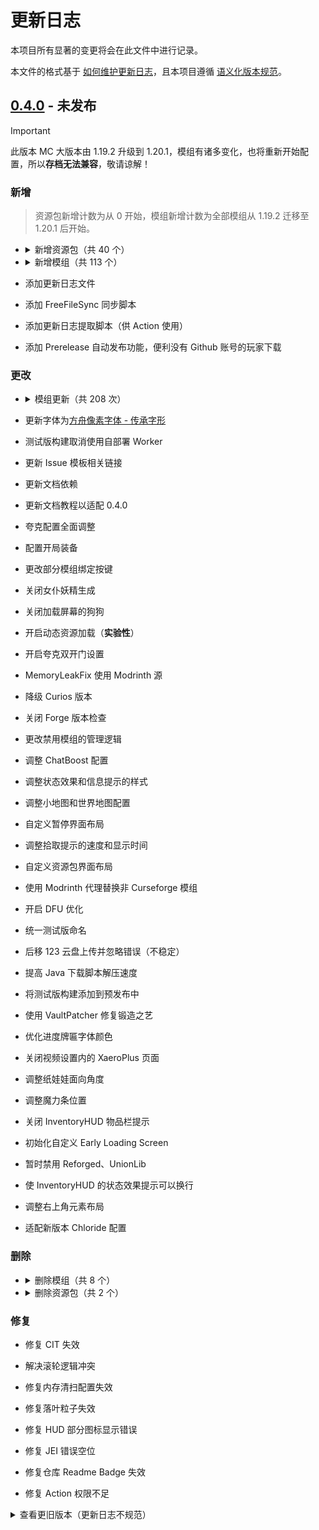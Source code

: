 # 更新日志

本项目所有显著的变更将会在此文件中进行记录。

本文件的格式基于 [如何维护更新日志](https://keepachangelog.com/zh-CN/1.1.0/)，且本项目遵循 [语义化版本规范](https://semver.org/lang/zh-CN/)。

## [0.4.0] - 未发布

> [!IMPORTANT]
>
> 此版本 MC 大版本由 1.19.2 升级到 1.20.1，模组有诸多变化，也将重新开始配置，所以**存档无法兼容**，敬请谅解！

### 新增

> 资源包新增计数为从 0 开始，模组新增计数为全部模组从 1.19.2 迁移至 1.20.1 后开始。 

- <details>

  <summary> 新增资源包（共 40 个） </summary>

  Bibliophilia、Mandala's GUI - Dark mode、AetherRegenerated、ALsPiglinsRevamped、ALsSkeletonsRevamped、ALsZombiesRevamped、AlternativeRainSounds、AnalogueWatchClock、AssortedAllays、AuthenticShadows、BeesReimagined、BettaClickSound、BetterCats、BetterChickens、BetterCows、BetterDogs、BetterMapItems、BetterPigs、BetterRabbits、BetterSheep、CubicSun&Moon、EclecticTrove、EnhancedMeetYourFight、FancyBeds、FarcrsBetterDirt、FormidableFoxes、OreVariants、OsShulkers、Rays3dLadders、Rays3dRails、RefinedStorageJappafied、SimpleBossBars、SparklesStardustLabsResourcepack、SpryzeensBetterGlint、TorchesReimagined、UpdatedAquaculture、UpdatedEngineering、VanillafiedAdvancementPlaque、VanillaTweaksEdit、Yuushya16xEdit、AeR - Blue Icestone、AeR - Consistent Bushes、AeR - Super Veridium、AeR - Vanilla Shaped
  
  </details>

- <details>

  <summary> 新增模组（共 113 个） </summary>
  
  Aquamirae Delight、Ars Nouveau's Flavors & Delight、Baked Delight、Barbeque's Delight、Brazilian Delight、Create: Aquatic Ambitions、Create Mechanical Spawner、Create : Misc & Things、Create: Sweets & Treats、Create：Abyss Catalysis、Create: Addon Compatibility、Delightful Burgers、Deltabox Lib、Display Delight、Effecticularity、Fruits Delight、Frycook's Delight、Jellyfishing Delight、Jellyfishing、Luncheon Meat 'S Delight、Maturi Delight、Muffin's Thai's Delight、Pizza Delight、Silent's Delight、Slavic Delight、Spanish Delight、Tofu Delight、TofuCraftReload、Trail&Tales Delight、Ube's Delight、Veggies Delight、Vintage Delight、ChoiceTheorem's Overhauled Village、Lithostitched、Terralith、alex's caves addon、Alex's Caves: Trimmed!、Alex's Caves、Ars Botania、Ars Repairing、Botanic Pledge、Botarium、Cave Delight、Chat Boost、Crash pipe、Create: Fuel & Water Information、Create: New Age、Create: Oppenheimered、Create Optical、Daily Dad、Draggable Lists、Galosphere: Spellbooks、Illage and Spell-age: Iron's Spells Addon、Immersive Machinery、Loading Backgrounds、Lodestone、Malum、Mana Unification、Create: New Age / Alex's Caves Integration、OWorld2Create、Potions Master、Satisfying Buttons、Structurify、Supernatural、Tiny Alex's Caves Tweaks、HT's TreeChop、Turtle Charging Station、World Play Time、World Preview、Aether: Lost Content Addon、AsyncParticles、Better Snowball Fight 3、Better Than Llamas、Bouncier Beds、Bountiful、BrassAmber BattleTowers、Cat Jammies、Connectible Chains、Crafting Tweaks、Create: Mobile Packages、Dimensional Dungeons、Dustrial Decor、Ender Mail、The Endergetic Expansion、Explorer's Compass Edited、Feywild、Heracles、Iglee's Library、Immersive Cooking、Immersive UI、Kambrik、Mermod、Overweight Farming、PaperDoll、Peculiars、Reactive Music、Relics、RSInfinityBooster、Sakura、Scholar、Simple Custom Early Loading、Slab Machines、Snuffles、Sophisticated Backpacks Container Blacklist、The Lost Cities、Tide、Tide's Delight、Reforged、Tumbleweed、UnionLib、Vending Machine、Warrior Rage、Yoyos
  
  </details>

- 添加更新日志文件

- 添加 FreeFileSync 同步脚本

- 添加更新日志提取脚本（供 Action 使用）

- 添加 Prerelease 自动发布功能，便利没有 Github 账号的玩家下载

### 更改

- <details>

  <summary> 模组更新（共 208 次） </summary>
  
  - AllTheLeaks、Better Villages、Biomes O' Plenty、ChatImage、Create: Pattern Schematics、Create、Create Crafts & Additions、Cultural Delights、Data Anchor、Dawn Of Time、Doggy Talents Next、Exposure、Exquisito、GeckoLib、Green Delights、Hexerei、ImmediatelyFast、Create: Interiors、Modular Golems、Moonlight Lib、Sophisticated Backpacks、Stardew Fishing、Touhou Little Maid、WATERFrAMES、WATERMeDIA、Workshop for handsome adventurer、XaeroPlus、Xaero's Minimap
  - AllTheLeaks、Ars Nouveau's Flavors & Delight、Artifacts、Ascended Quark、Balm、Bubble boots、Corpse x Curios API Compat、Crabber's Delight、Create: Central Kitchen、Create : Creating Space、Create Encased、Create: Framed、Create Mechanical Spawner、Create、CustomSkinLoader、Data Anchor、Enhanced Celestials、Entity Culling、FastSuite、Friends&Foes、Create: Garnished、GeckoLib、Goety、Hopo Better Mineshaft、Hopo Better Ruined Portals、Hopo Better Underwater Ruins、I18nUpdateMod、Integrated Dungeons and Structures、Immersive Aircraft、L2 Library、L_Ender 's Cataclysm、Loot Integrations、Not Enough Animations、Pineapple Delight、Quark、Moonlight Lib、Smarter Farmers、Save My Shaky Network、Some Assembly Required、Sophisticated Core、Sound Physics Remastered、Stardew Fishing、Supplementaries、Towers of the Wild Modded、TrashSlot、Urkaz Moon Tools、WATERMeDIA、What Are They Up To、Villager Workers、YetAnotherConfigLib、Zeta
  - AllTheLeaks、Ars Elemental、Artifacts、Balm、Biomes O' Plenty、Blueprint、Botania、Chat Heads、Chloride、ChoiceTheorem's Overhauled Village、Collective、Cookielicious、Crash Assistant、Create: Central Kitchen、Create: Connected、Create Deco、Create: Deepfried、Create Encased、Create: Framed、Create: Trading Floor、CreativeCore、Cultural Delights、Dimensional Dungeons、Doggy Talents Next、Drippy Loading Screen、Ender's Delight、Exquisito、Extra Disks、ExtraSounds Next、FancyMenu、Flerovium、FLIB、Create: Garnished、Goety、Guns Without Roses、Hearths、Integrated API、Iron's Spells 'n Spellbooks、The New Shutters、L_Ender 's Cataclysm、Luncheon Meat 'S Delight、Meet Your Fight、ModernFix、Modular Golems、mutil、Oreganized、Polymorph、Puzzles Lib、Moonlight Lib、Simple Custom Early Loading、Save My Shaky Network、Sophisticated Backpacks、Sophisticated Core、Sophisticated Storage、Sound Physics Remastered、Stardew Fishing、Structure Essentials、Supplementaries、Tetra、ThreatenGL、TofuCraftReload、Trail&Tales Delight、Upgrade Aquatic、WATERFrAMES、WorldComment、Xtra Arrows、Yuushya Townscape、Zeta
  - Alex's Caves Delight、AllTheLeaks、Almost Unified、Ars Botania、AsyncParticles、Brazilian Delight、Chat Heads、Chloride、ChoiceTheorem's Overhauled Village、Collective、Create: Copycats+、Crash Assistant、Create: Aquatic Ambitions、Create: Enchantable Machinery、Create: Metallurgy、Create: Mobile Packages、Create: Mortar - Mango Edition、Create: New Age、Curios API、Data Anchor、Deltabox Lib、dixta's Armory、Doggy Talents Next、Ender's Delight、Explorer's Compass Edited、Exposure、Flerovium、Forgery、FTB Chunks、GroovyModLoader、Goety & Spillage、Goety、Great Scrollable Tooltips、Immersive Machinery、Iron's Spells 'n Spellbooks、JeremySeq's Damage Indicators、Kiwi、The New Shutters、Modular Golems、Onion Onion、PaperDoll、Polymorph、Quark、Sakura、Moonlight Lib、Save My Shaky Network、Some Assembly Required、Sophisticated Backpacks、Sophisticated Core、Sophisticated Storage Create Integration、Sophisticated Storage、Stack Refill、Stardew Fishing、Starter Kit、Supplementaries、Trail&Tales Delight、Vault Patcher、WATERMeDIA、XaeroPlus、Xtra Arrows、Zeta
  
  </details>
  
- 更新字体为[方舟像素字体 - 传承字形](https://github.com/TakWolf/ark-pixel-font-inherited)

- 测试版构建取消使用自部署 Worker

- 更新 Issue 模板相关链接

- 更新文档依赖

- 更新文档教程以适配 0.4.0

- 夸克配置全面调整

- 配置开局装备

- 更改部分模组绑定按键

- 关闭女仆妖精生成

- 关闭加载屏幕的狗狗

- 开启动态资源加载（**实验性**）

- 开启夸克双开门设置

- MemoryLeakFix 使用 Modrinth 源

- 降级 Curios 版本

- 关闭 Forge 版本检查

- 更改禁用模组的管理逻辑

- 调整 ChatBoost 配置

- 调整状态效果和信息提示的样式

- 调整小地图和世界地图配置

- 自定义暂停界面布局

- 调整拾取提示的速度和显示时间

- 自定义资源包界面布局

- 使用 Modrinth 代理替换非 Curseforge 模组

- 开启 DFU 优化

- 统一测试版命名

- 后移 123 云盘上传并忽略错误（不稳定）

- 提高 Java 下载脚本解压速度

- 将测试版构建添加到预发布中

- 使用 VaultPatcher 修复锻造之艺

- 优化进度牌匾字体颜色

- 关闭视频设置内的 XaeroPlus 页面

- 调整纸娃娃面向角度

- 调整魔力条位置

- 关闭 InventoryHUD 物品栏提示

- 初始化自定义 Early Loading Screen

- 暂时禁用 Reforged、UnionLib

- 使 InventoryHUD 的状态效果提示可以换行

- 调整右上角元素布局

- 适配新版本 Chloride 配置

### 删除

- <details>

  <summary> 删除模组（共 8 个） </summary>
  
  ChatImage、Display Delight、Screenshot Sharing、UtilitX、Aquaculture、Aquaculture Delight、Create: Trading Floor、Touhou Little Maid
  
  </details>
  
- <details>

  <summary> 删除资源包（共 2 个） </summary>
  
  Updated Aquaculture、Yuushya 16x
  
  </details>

### 修复

- 修复 CIT 失效

- 解决滚轮逻辑冲突

- 修复内存清扫配置失效

- 修复落叶粒子失效

- 修复 HUD 部分图标显示错误

- 修复 JEI 错误空位

- 修复仓库 Readme Badge 失效

- 修复 Action 权限不足

<details>

<summary> 查看更旧版本（更新日志不规范） </summary>

## [0.3.0] - 2025-02-27

更新日志详见：https://github.com/QianFuv/Miracles-Journey/blob/0.3.0/pack/versions/0.3.0/changelog.txt

更新明细对比：https://github.com/QianFuv/Miracles-Journey/compare/0.2.0...0.3.0

## [0.2.0] - 2024-12-07

更新开发流程的第一个版本，内容颇多不一一描述。

## [0.1.3] - 2024-09-28

更新日志详见：https://github.com/QianFuv/Miracles-Journey-Old/blob/Beta-0.1.3/CHANGELOG.md

更新明细对比：https://github.com/QianFuv/Miracles-Journey-Old/compare/Beta-0.1.2...Beta-0.1.3

## [0.1.2] - 2024-07-24

更新日志详见：https://github.com/QianFuv/Miracles-Journey-Old/blob/Beta-0.1.2/CHANGELOG.md

更新明细对比：https://github.com/QianFuv/Miracles-Journey-Old/compare/Beta-0.1.1...Beta-0.1.2

## [0.1.1] - 2024-06-23

更新日志详见：https://github.com/QianFuv/Miracles-Journey-Old/blob/Beta-0.1.1/CHANGELOG.md

更新明细对比：https://github.com/QianFuv/Miracles-Journey-Old/compare/Beta-0.1.0...Beta-0.1.1

## [0.1.0] - 2024-06-02

更新日志详见：https://github.com/QianFuv/Miracles-Journey-Old/blob/Beta-0.1.0/CHANGELOG.md

更新明细对比：https://github.com/QianFuv/Miracles-Journey-Old/compare/Beta-0.0.9...Beta-0.1.0

## [0.0.9] - 2024-05-08

更新日志详见：https://github.com/QianFuv/Miracles-Journey-Old/blob/Beta-0.0.9/CHANGELOG.md

更新明细对比：https://github.com/QianFuv/Miracles-Journey-Old/compare/Beta-0.0.8...Beta-0.0.9

## [0.0.8] - 2024-03-22

更新日志详见：https://github.com/QianFuv/Miracles-Journey-Old/blob/Beta-0.0.8/CHANGELOG.md

更新明细对比：https://github.com/QianFuv/Miracles-Journey-Old/compare/Beta-0.0.7...Beta-0.0.8

## [0.0.7] - 2024-01-17

更新日志详见：https://github.com/QianFuv/Miracles-Journey-Old/blob/Beta-0.0.7/CHANGELOG.md

更新明细对比：https://github.com/QianFuv/Miracles-Journey-Old/compare/Beta-0.0.6...Beta-0.0.7

## [0.0.6] - 2023-12-18

Full Changelog: https://github.com/QianFuv/Miracles-Journey-Old/compare/Beta-0.0.5...Beta-0.0.6

## [0.0.5] - 2023-12-10

Full Changelog: https://github.com/QianFuv/Miracles-Journey-Old/compare/Beta-0.0.4...Beta-0.0.5

## [0.0.4] - 2023-12-02

Full Changelog: https://github.com/QianFuv/Miracles-Journey-Old/compare/Beta-0.0.3...Beta-0.0.4

## [0.0.3] - 2023-11-21

Full Changelog: https://github.com/QianFuv/Miracles-Journey-Old/compare/Beta-0.0.2...Beta-0.0.3

## [0.0.2] - 2023-11-14

Full Changelog: https://github.com/QianFuv/Miracles-Journey-Old/compare/Beta-0.0.1...Beta-0.0.2

## [0.0.1] - 2023-10-27

Full Changelog: https://github.com/QianFuv/Miracles-Journey-Old/commits/Beta-0.0.1

</details>


[0.4.0]: https://github.com/QianFuv/Miracles-Journey/compare/0.3.0...main
[0.3.0]: https://github.com/QianFuv/Miracles-Journey/compare/0.2.0...0.3.0
[0.2.0]: https://github.com/QianFuv/Miracles-Journey/commits/0.2.0/
[0.1.3]: https://github.com/QianFuv/Miracles-Journey-Old/compare/Beta-0.1.2...Beta-0.1.3
[0.1.2]: https://github.com/QianFuv/Miracles-Journey-Old/compare/Beta-0.1.1...Beta-0.1.2
[0.1.1]: https://github.com/QianFuv/Miracles-Journey-Old/compare/Beta-0.1.0...Beta-0.1.1
[0.1.0]: https://github.com/QianFuv/Miracles-Journey-Old/compare/Beta-0.0.9...Beta-0.1.0
[0.0.9]: https://github.com/QianFuv/Miracles-Journey-Old/compare/Beta-0.0.8...Beta-0.0.9
[0.0.8]: https://github.com/QianFuv/Miracles-Journey-Old/compare/Beta-0.0.7...Beta-0.0.8
[0.0.7]: https://github.com/QianFuv/Miracles-Journey-Old/compare/Beta-0.0.6...Beta-0.0.7
[0.0.6]: https://github.com/QianFuv/Miracles-Journey-Old/compare/Beta-0.0.5...Beta-0.0.6
[0.0.5]: https://github.com/QianFuv/Miracles-Journey-Old/compare/Beta-0.0.4...Beta-0.0.5
[0.0.4]: https://github.com/QianFuv/Miracles-Journey-Old/compare/Beta-0.0.3...Beta-0.0.4
[0.0.3]: https://github.com/QianFuv/Miracles-Journey-Old/compare/Beta-0.0.2...Beta-0.0.3
[0.0.2]: https://github.com/QianFuv/Miracles-Journey-Old/compare/Beta-0.0.1...Beta-0.0.2
[0.0.1]: https://github.com/QianFuv/Miracles-Journey-Old/commits/Beta-0.0.1